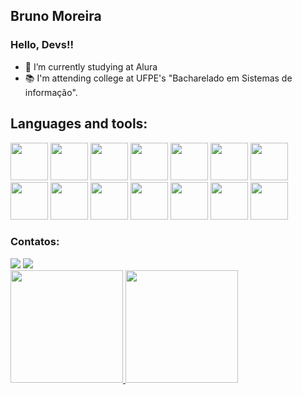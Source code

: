 ## Bruno Moreira
### Hello, Devs!!


- 🌱 I’m currently studying at Alura
- 📚 I'm attending college at UFPE's "Bacharelado em Sistemas de informação".

## Languages and tools:

            
<img src="https://cdn.jsdelivr.net/gh/devicons/devicon/icons/css3/css3-plain-wordmark.svg" width="60" height="60"/>           <img src="https://cdn.jsdelivr.net/gh/devicons/devicon/icons/html5/html5-plain-wordmark.svg" width="60" height="60"/>              <img src="https://cdn.jsdelivr.net/gh/devicons/devicon/icons/javascript/javascript-original.svg" width="60" height="60"/>          <img src="https://cdn.jsdelivr.net/gh/devicons/devicon/icons/react/react-original-wordmark.svg" width="60" height="60"/>           <img src="https://cdn.jsdelivr.net/gh/devicons/devicon/icons/typescript/typescript-plain.svg" width="60" height="60" />            <img src="https://cdn.jsdelivr.net/gh/devicons/devicon/icons/jquery/jquery-plain-wordmark.svg" width="60" height="60" />           <img src="https://cdn.jsdelivr.net/gh/devicons/devicon/icons/nextjs/nextjs-original-wordmark.svg"  width="60" height="60"/>        <img src="https://cdn.jsdelivr.net/gh/devicons/devicon/icons/vuejs/vuejs-original-wordmark.svg" width="60" height="60" />          <img src="https://cdn.jsdelivr.net/gh/devicons/devicon/icons/git/git-original.svg" width="60" height="60" />                       <img src="https://cdn.jsdelivr.net/gh/devicons/devicon/icons/eslint/eslint-original-wordmark.svg" width="60" height="60"  />       <img src="https://cdn.jsdelivr.net/gh/devicons/devicon/icons/bootstrap/bootstrap-plain-wordmark.svg" width="60" height="60" />     <img src="https://cdn.jsdelivr.net/gh/devicons/devicon/icons/python/python-original-wordmark.svg" width="60" height="60" />        <img src="https://cdn.jsdelivr.net/gh/devicons/devicon/icons/canva/canva-original.svg" width="60" height="60"  />                  <img src="https://cdn.jsdelivr.net/gh/devicons/devicon/icons/sass/sass-original.svg" width="60" height="60" />
          
            

            
 ### Contatos:

<div>
  <a href = "mailto:brunom764@gmail.com"><img src="https://img.shields.io/badge/Gmail-D14836?style=for-the-badge&logo=gmail&logoColor=white" target="_blank"></a>      
  <a href="https://www.linkedin.com/in/bruno-miguel-a08022239/" target="_blank"><img src="https://img.shields.io/badge/-LinkedIn-%230077B5?style=for-the-badge&logo=linkedin&logoColor=white" target="_blank"></a>   
</div>
          
<div>
<a href="https://github.com/seu-usuário-aqui">
<img height="180em" src="https://github-readme-stats.vercel.app/api/top-langs/?username=brunom764&layout=compact&langs_count=7&theme=dracula"/>
<img height="180em" src="https://github-readme-stats.vercel.app/api?username=brunom764&show_icons=true&theme=dracula&include_all_commits=true&count_private=true"/>
</div>
